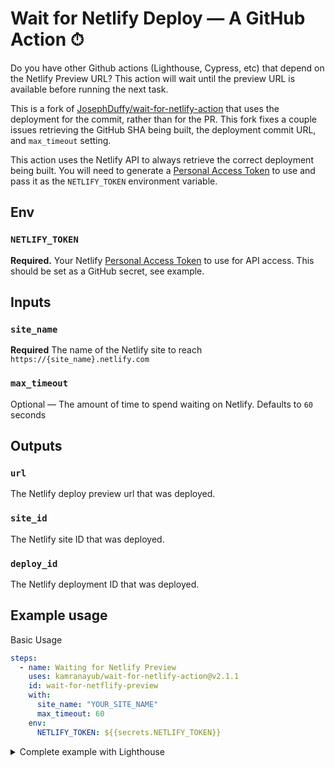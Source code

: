 # Wait for Netlify Deploy — A GitHub Action ⏱

Do you have other Github actions (Lighthouse, Cypress, etc) that depend on the Netlify Preview URL? This action will wait until the preview URL is available before running the next task.

This is a fork of [JosephDuffy/wait-for-netlify-action](https://github.com/JosephDuffy/wait-for-netlify-action) that uses the deployment for the commit, rather than for the PR. This fork fixes a couple issues retrieving the GitHub SHA being built, the deployment commit URL, and `max_timeout` setting.

This action uses the Netlify API to always retrieve the correct deployment being built. You will need to generate a [Personal Access Token](https://app.netlify.com/user/applications/personal) to use and pass it as the `NETLIFY_TOKEN` environment variable.

## Env

### `NETLIFY_TOKEN`

**Required.** Your Netlify [Personal Access Token](https://app.netlify.com/user/applications/personal) to use for API access. This should be set as a GitHub secret, see example.

## Inputs

### `site_name`

**Required** The name of the Netlify site to reach `https://{site_name}.netlify.com`

### `max_timeout`

Optional — The amount of time to spend waiting on Netlify. Defaults to `60` seconds

## Outputs

### `url`

The Netlify deploy preview url that was deployed.

### `site_id`

The Netlify site ID that was deployed.

### `deploy_id`

The Netlify deployment ID that was deployed.

## Example usage

Basic Usage

```yaml
steps:
  - name: Waiting for Netlify Preview
    uses: kamranayub/wait-for-netlify-action@v2.1.1
    id: wait-for-netflify-preview
    with:
      site_name: "YOUR_SITE_NAME"
      max_timeout: 60
    env:
      NETLIFY_TOKEN: ${{secrets.NETLIFY_TOKEN}}
```

<details>
<summary>Complete example with Lighthouse</summary>
<br />

```yaml
name: Lighthouse

on: [pull_request]

jobs:
  build:
    runs-on: ubuntu-latest

    steps:
      - uses: actions/checkout@v1
      - name: Use Node.js 12.x
        uses: actions/setup-node@v1
        with:
          node-version: 12.x
      - name: Install
        run: |
          npm ci
      - name: Build
        run: |
          npm run build
      - name: Waiting for 200 from the Netlify Preview
        uses: kamranayub/wait-for-netlify-action@v2.1.0
        id: wait-for-netflify-preview
        with:
          site_name: "YOUR_SITE_NAME"
        env:
          NETLIFY_TOKEN: ${{secrets.NETLIFY_TOKEN}}
      - name: Lighthouse CI
        run: |
          npm install -g @lhci/cli@0.3.x
          lhci autorun --upload.target=temporary-public-storage --collect.url=${{ steps.wait-for-netflify-preview.outputs.url }} || echo "LHCI failed!"
        env:
          LHCI_GITHUB_APP_TOKEN: ${{ secrets.LHCI_GITHUB_APP_TOKEN }}
```

</details>
